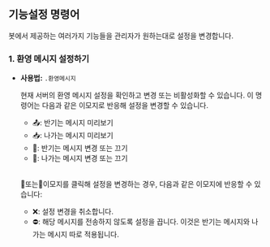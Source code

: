 ## 기능설정 명령어
봇에서 제공하는 여러가지 기능들을 관리자가 원하는대로 설정을 변경합니다.

### 1. 환영 메시지 설정하기
- **사용법:** `.환영메시지`

  현재 서버의 환영 메시지 설정을 확인하고 변경 또는 비활성화할 수 있습니다.
  이 명령어는 다음과 같은 이모지로 반응해 설정을 변경할 수 있습니다.

  - 📤: 반기는 메시지 미리보기   
  - 📥: 나가는 메시지 미리보기   
  - 🔹: 반기는 메시지 변경 또는 끄기   
  - 🔸: 나가는 메시지 변경 또는 끄기

  </br>

  🔹또는🔸이모지를 클릭해 설정을 변경하는 경우, 다음과 같은 이모지에 반응할 수 있습니다:

  - ❌: 설정 변경을 취소합니다.   
  - ⛔: 해당 메시지를 전송하지 않도록 설정을 끕니다. 이것은 반기는 메시지와 나가는 메시지 따로 적용됩니다.

